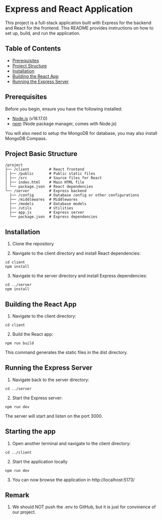 # Express and React Application

This project is a full-stack application built with Express for the backend and React for the frontend. This README provides instructions on how to set up, build, and run the application.

## Table of Contents

- [Prerequisites](#prerequisites)
- [Project Structure](#project-structure)
- [Installation](#installation)
- [Building the React App](#building-the-react-app)
- [Running the Express Server](#running-the-express-server)

## Prerequisites

Before you begin, ensure you have the following installed:

- [Node.js](https://nodejs.org/) (v18.17.0)
- [npm](https://www.npmjs.com/) (Node package manager, comes with Node.js)

You will also need to setup the MongoDB for database, you may also install MongoDB Compass.

## Project Basic Structure
```
/project
├── /client         # React frontend
│ ├── /public       # Public static files
│ ├── /src          # Source files for React
│ ├── index.html    # Main HTML file
│ └── package.json  # React dependencies
└── /server         # Express backend
  ├── /config       # Database config or other configurations
  ├── /middlewares  # Middlewares
  ├── /models       # Database models
  ├── /utils        # Utilities
  ├── app.js        # Express server
  └── package.json  # Express dependencies
```

## Installation

1. Clone the repository

2. Navigate to the client directory and install React dependencies:
```
cd client
npm install
```
3. Navigate to the server directory and install Express dependencies:
```
cd ../server
npm install
```
## Building the React App
1. Navigate to the client directory:
```
cd client
```
2. Build the React app:
```
npm run build
```
This command generates the static files in the dist directory.

## Running the Express Server
1. Navigate back to the server directory:
```
cd ../server
```
2. Start the Express server:
```
npm run dev
```
The server will start and listen on the port 3000.

## Starting the app
1. Open another terminal and navigate to the client directory:
```
cd ../client
```
2. Start the application locally
```
npm run dev
```
3. You can now browse the application in http://localhost:5173/

## Remark
1. We should NOT push the .env to GitHub, but it is just for convinence of our project.